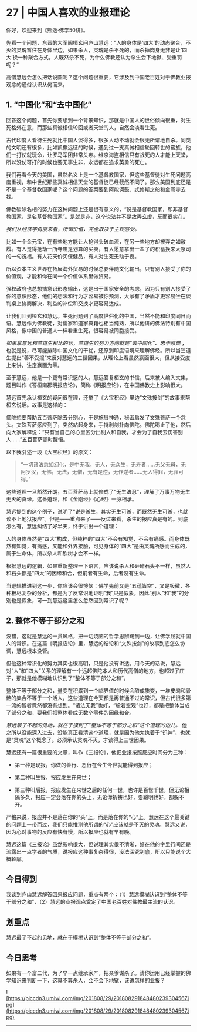 # 27 | 中国人喜欢的业报理论

你好，欢迎来到《熊逸·佛学50讲》。

先看一个问题，东晋的大军阀桓玄问庐山慧远：“人的身体是‘四大’的动态聚合，不灭的灵魂暂住在身体里边，如果杀人，灵魂是杀不死的，而杀掉肉身无非是让‘四大’换一种聚合方式。人既然杀不死，为什么佛教还认为杀生会下地狱、受重罚呢？”

高僧慧远会怎么把话说圆呢？这个问题很重要，它涉及到中国老百姓对于佛教业报观念的通俗认识从何而来。

## 1. “中国化”和“去中国化”

回答这个问题，首先你要想到一个背景知识，那就是中国人的世俗倾向很重，对生死格外在意，而那些真诚相信轮回或者天堂的人，自然会淡看生死。

古代印度人看待生死就比中国人淡得多，很多人动不动就会很无所谓地自杀。同类的文明还有很多，比如凯撒远征的时候，遇到过一支真诚相信轮回转世的蛮族，他们一打仗就玩命，让罗马军团非常头疼。维京海盗相信只有战死的人才能上天堂，所以没仗可打的时候也要无事生非，永远都在追求英勇的死亡。

我们再看今天的美国，虽然名义上是一个基督教国家，但这些基督徒对生死问题高度重视，和中世纪那些真诚相信天堂的基督徒已经截然不同了。那么美国到底还是不是一个基督教国家呢？这个问题的答案要到阿能诃鼓、忒修斯之船和金阁寺去找。

佛教破除名相的努力在这种问题上还是很有意义的，“说是基督教国家，即非基督教国家，是名基督教国家”。是就是非，这个说法并不是故弄玄虚，反而很实在。

 *我们从经济学角度来看，所谓价值，完全取决于主观感受。*

比如一个金元宝，在有些地方能让人抢得头破血流，在另一些地方却被弃之如敝履。有人觉得抢劫一所寺庙是划算的买卖，有人愿意拿出一辈子的积蓄换来大祭司的一句祝福。有人花天价买保健品，有人对生死无动于衷。

所以资本主义世界在拓展海外贸易的时候总要伴随文化输出，只有别人接受了你的价值观，才能和你在同一个价值体系里做贸易。

强权政府也总想搞意识形态输出，这是出于国家安全的考虑，因为只有别人接受了你的意识形态，他们的想法和行为才容易被你预测，大家有了矛盾才更容易坐在谈判桌上协商解决，利益的补偿和交换才更容易达成。

让我们回到桓玄和慧远。生死问题到了高度世俗化的中国，当然不能和印度同日而语。慧远作为佛教徒，对儒家和道家典籍也相当纯熟，所以他讲的佛法特别有中国风格，像中国的普通人一样看重生死，很容易被同胞接受。

 *如果拿慧远和竺道生相比的话，竺道生的努力方向就是“去中国化”、忠于原典* ，也就是说，尽可能排除中国文化的干扰，还原到印度语境来理解佛经。所以当竺道生提出“善不受报”来反对慧远的三世因果，从理论上看虽然赢面很大，但从接受度上来讲，注定赢面为零。

至于慧远，他是一个更有常识感的人。慧远答复桓玄的书信，后来被人编入文集，题目叫作《答桓南郡明报应论》，简称《明报应论》，在中国佛教史上影响很大。

慧远首先承认桓玄的疑问很在理，还举了《大宝积经》里边“文殊按剑”的故事来帮桓玄说话。故事是这样的：

佛陀想要帮助五百菩萨除去分别心，于是施展神通，秘密启发了文殊菩萨一个念头。文殊菩萨感应到了，突然站起身来，手持利剑扑向佛陀。佛陀喝止了他，然后向大家解释说：“只有当自己的心里区分出别人和自我，才会为了自我去伤害别人……”五百菩萨顿时醒悟。

以下我引述一段《大宝积经》的原文：

> “一切诸法悉如幻化，是中无我，无人，无众生，无寿者……无父无母，无阿罗汉，无佛，无法，无僧，无有是逆，无作逆者……无人得罪，无罪可得。”

这些道理一旦豁然开朗，五百菩萨马上就修成了“无生法忍”，理解了万事万物无生无灭的真谛。这番道理，和《金刚经》《心经》一脉相承。

慧远提到的这个例子，说明了“说是杀生，其实无生可杀，而既然无生可杀，也就谈不上地狱报应”。但是——重点来了——反过来看，杀生的报应真是有的。到底怎么有，慧远纠结了好半天，终于讲出一个道理：

人的身体虽然是“四大”构成，但纯粹的“四大”不会有知觉，不会有痛感。而身体既然有知觉，有痛感，又能和外界接触，可见身体的“四大”是由灵魂所感而生成的，属于生命体，所以杀人和砍树才会不一样。

根据慧远的逻辑，如果重新整理一下语言，应该说杀人和砸碎石头不一样，虽然人和石头都是“四大”的因缘和合，但前者有生命，后者没有生命。

当逻辑推进到这一步，你应该会很懊恼：佛学先前又是“五蕴皆空”，又是极微，各种极尽复杂的分析，都是为了反常识地证明“我”只是假象，因此“别人”和“我”的分别也是假象，可一到慧远这里怎么忽然回到常识了呢？

## 2. 整体不等于部分之和

没错，这就是慧远的一贯风格，把一切烧脑的哲学思辨踢到一边，让佛学屈就中国人的常识。在这篇《明报应论》里，慧远的结论和“文殊按剑”的故事到底怎么协调，慧远根本没管。

但他这种常识化的努力其实也很高明，只是他没有讲透。用今天的话说，慧远对“人”和“四大”关系的理解有一个远超佛陀本人和历代高僧的地方，也超过了庄子，那就是他模糊地认识到了“整体不等于部分之和”。

整体不等于部分之和，量变在积累到一个临界值的时候会酿成质变，一堆皮肉和骨骼的集合不等于一个活人，这些道理在今天都是再普通不过的常识，但古代很多第一流的智者竟然都没有想到。“诸法无我”也好，“般若空观”也好，都是把整体当成了部分之和，要我们把整体看成无数个零件的因缘和合。

 *慧远最了不起的见地，就在于摸到了“整体不等于部分之和”这个道理的边儿。* 他之所以没能深入进去，没能真正看清这个道理，就是因为他太执着于“识神”，也就是“灵魂”这个概念了。必须承认灵魂不灭，才谈得上三世因果。

慧远还有一篇很重要的文章，叫作《三报论》，他把业报按照反应时间分为三种：

* 第一种是现报，你做的善行、恶行在今生今世就能得到报应；

* 第二种叫生报，报应发生在来世；

* 第三种叫后报，报应发生在来世之后的任何一世，也许是百世千世，但无论相隔多久，报应一定会落在你的头上，无论你祈祷也好，耍聪明也好，都躲不开。

严格来说，报应并不是落在你的“头”上，而是落在你的“心”上。慧远在这个最关键的问题上一带而过，我们只能推测他所谓的“心”应该就是不灭的灵魂。慧远又说，因为心对事物的反应有快有慢，所以报应也就有早有晚。

慧远这篇《三报论》虽然影响很大，但说理其实很不清晰，好在他的字里行间还是流露出一点学者的气质，说报应这种事复杂得很，没法深究到底，所以只能说个大概轮廓。

## 今日得到

我谈到庐山慧远解答因果报应问题，重点有两个：（1）慧远模糊认识到“整体不等于部分之和”，（2）慧远的业报观点奠定了中国老百姓对佛教最主流的认识。

## 划重点

慧远最了不起的见地，就在于模糊认识到“整体不等于部分之和”。

## 今日思考

如果有一个富二代，为了早一点继承家产，把亲爹谋杀了。请你运用已经掌握的佛学知识来判断一下，这算不算杀人，会不会下地狱，该遭怎样的业报？

![https://piccdn3.umiwi.com/img/201808/29/201808291848480239304567.jpg](https://piccdn3.umiwi.com/img/201808/29/201808291848480239304567.jpg)

---
